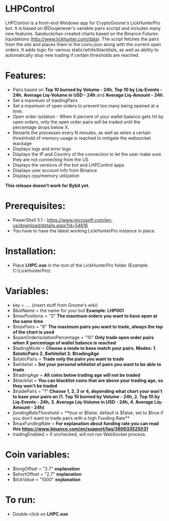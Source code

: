 # LHPControl

LHPControl is a front-end Windows app for CryptoGnome's LickHunterPro bot. It is based on @Doojenever's variable pairs sccript and includes many new features. Sanduckchan  created charts based on the Binance Futures liquidations (http://www.lickhunter.com/data). The script fetches the pairs from the site and places them in the coins.json along with the current open orders. It adds logic for various static/white/blacklists, as well as ability to automatically stop new trading if certain thresholds are reached.

# Features:
- Pairs based on **Top 10 burned by Volume - 24h**, **Top 10 by Liq-Events - 24h**, **Average Liq-Volume in USD - 24h** and **Average Liq-Amount - 24h**.
- Set a maximum of traidingPairs
- Set a maximum of open orders to prevent too many being opened at a time.
- Open order isolation - When X percent of your wallet balance gets hit by open orders, only the open order pairs will be traded until the percentage drops below X.
- Restarts the processes every N minutes, as well as when a certain threshhold of memory usage is reached to mitigate the websocket leackage
- Displays logs and error logs
- Displays the IP and Country of the connection to let the user make sure they are not connecting from the US
- Displays the versions of the bot and LHPControl apps
- Displays user account info from Binance
- Displays cpu/memory utilization

**This release doesn't work for Bybit yet.**

# Prerequisites:
- PowerShell 5.1 - https://www.microsoft.com/en-us/download/details.aspx?id=54616
- You have to have the latest working LickHunterPro instance in place.

# Installation:
- Place **LHPC.exe** in the root of the LickHunterPro folder (Example: C:\LickHunterPro\).

# Variables:
  - key = 
  .... (insert stuff from Gnome's wiki)
  - $botName = the name for your bot **Example: LHP001**
  - $maxPositions = "3" **The maximum orders you want to have open at the same time**
  - $maxPairs = "8" **The maximum pairs you want to trade, always the top of the chart is used**
  - $openOrderIsolationPercentage = "10" **Only trade open order pairs when X percentage of wallet balance is reached**
  - $tadingMode = **Choose a mode to base match your pairs. Modes: 1. $staticPairs 2. $whitelist 3. $tradingAge**
  - $staticPairs = **Trade only the pairs you want to trade**
  - $whitelist = **Set your personal whitelist of pairs you want to be able to trade**
  - $tradingAge = **All coins below trading age will not be traded**
  - $blacklist = **You can blacklist coins that are above your trading age, so they won't be traded**
  - $tradePairs = "1" **Choose 1, 2, 3 or 4, depending what chart your wan't to base your pairs on (1. Top 10 burned by Volume - 24h, 2. Top 10 by Liq-Events - 24h, 3. Average Liq-Volume in USD - 24h, 4. Average Liq-Amount - 24h)**
  - $fundingRateThreshold = **$true or $false, default is $false, set to $true if you don't want to trade pairs with a high Funding Rate**
  - $maxFundingRate = **For explanation about funding rate you can read this https://www.binance.com/en/support/faq/360033525031**  
  - tradingEnabled = if unchecked, will not run WebSocket process.

# Coin variables:
  - $longOffset = "2.7" **explanation**
  - $shortOffset = "2.7" **explanation**
  - $lickValue = "1000" **explanation**


# To run:
- Double-click on  **LHPC.exe**
